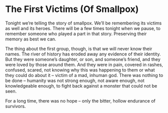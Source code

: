 # The First Victims (Of Smallpox)

Tonight we’re telling the story of smallpox. We’ll be remembering its victims as well and its heroes. There will be a few times tonight when we pause, to remember someone who played a part in that story. Preserving their memory as best we can.

The thing about the first group, though, is that we will never know their names. The river of history has eroded away any evidence of their identity. But they were someone’s daughter, or son, and someone’s friend, and they were loved by those around them. And they were in pain, covered in rashes, confused, scared, not knowing why this was happening to them or what they could do about it – victim of a mad, inhuman god. There was nothing to be done – humanity was not strong enough, not aware enough, not knowledgeable enough, to fight back against a monster that could not be seen.


For a long time, there was no hope – only the bitter, hollow endurance of survivors.
